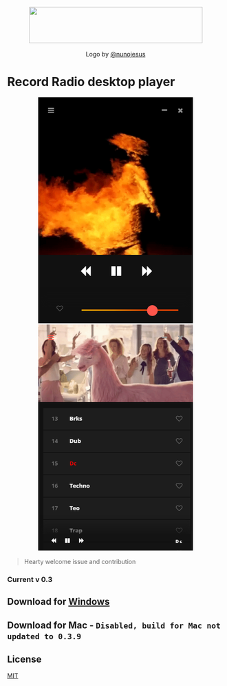 <p align="center">
<img width="403,643" height="84,887" src="https://user-images.githubusercontent.com/34600369/40258110-639f8f7c-5ae8-11e8-942f-1331f80c1615.png">
</p>
<p align="center">
Logo by <a href="https://github.com/nunojesus">@nunojesus</a>
</p>

# Record Radio desktop player

<p align="center">
<img src="./Radio Record_1.png">
<img src="./Radio Record_2.png">
</p>

> Hearty welcome issue and contribution
  
    
### Current v 0.3
  
## Download for [Windows](https://github.com/RALMAZ/Record-Player/releases/download/0.3.9/Record.Player.Setup.0.3.9.exe)
  
## Download for Mac - `Disabled, build for Mac not updated to 0.3.9`


## License

[MIT](https://github.com/RALMAZ/Record-Player/blob/master/LICENSE)

